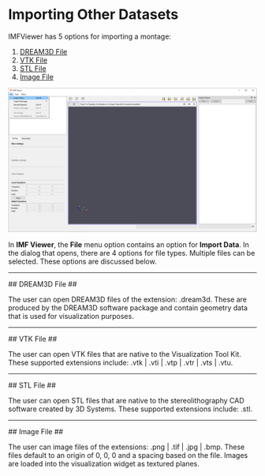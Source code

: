 Importing Other Datasets
=========
IMFViewer has 5 options for importing a montage:

1. [DREAM3D File](#dream3d)
2. [VTK File](#vtk)
3. [STL File](#stl)
4. [Image File](#image)

![Import Data](Images/Import-Data-Menu.png)

In **IMF Viewer**, the **File** menu option contains an option for **Import Data**. In the dialog that opens, there are 4 options for file types. Multiple files can be selected. These options are discussed below.

---

<a name="dream3d">
## DREAM3D File ##
</a>

The user can open DREAM3D files of the extension: .dream3d. These are produced by the DREAM3D software package and contain geometry data that is used for visualization purposes. 

---

<a name="vtk">
## VTK File ##
</a>

The user can open VTK files that are native to the Visualization Tool Kit. These supported extensions include: .vtk | .vti | .vtp | .vtr | .vts | .vtu.

---

<a name="stl">
## STL File ##
</a>

The user can open STL files that are native to the stereolithography CAD software created by 3D Systems. These supported extensions include: .stl.

---

<a name="image">
## Image File ##
</a>

The user can image files of the extensions: .png | .tif | .jpg | .bmp. These files default to an origin of 0, 0, 0 and a spacing based on the file. Images are loaded into the visualization widget as textured planes. 
